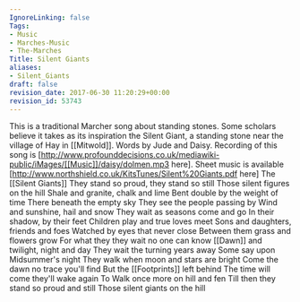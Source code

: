 ```yaml
---
IgnoreLinking: false
Tags:
- Music
- Marches-Music
- The-Marches
Title: Silent Giants
aliases:
- Silent_Giants
draft: false
revision_date: 2017-06-30 11:20:29+00:00
revision_id: 53743
---
```


This is a traditional Marcher song about standing stones. Some scholars believe it takes as its inspiration the Silent Giant, a standing stone near the village of Hay in [[Mitwold]].
Words by Jude and Daisy. Recording of this song is [http://www.profounddecisions.co.uk/mediawiki-public/iMages/[[Music]]/daisy/dolmen.mp3 here].
Sheet music is available [http://www.northshield.co.uk/KitsTunes/Silent%20Giants.pdf here]
The [[Silent Giants]]
They stand so proud, they stand so still
Those silent figures on the hill
Shale and granite, chalk and lime
Bent double by the weight of time
There beneath the empty sky
They see the people passing by
Wind and sunshine, hail and snow
They wait as seasons come and go
In their shadow, by their feet
Children play and true loves meet
Sons and daughters, friends and foes
Watched by eyes that never close
Between them grass and flowers grow
For what they they wait no one can know
[[Dawn]] and twilight, night and day
They wait the turning years away
Some say upon Midsummer's night
They walk when moon and stars are bright
Come the dawn no trace you'll find
But the [[Footprints]] left behind
The time will come they'll wake again
To Walk once more on hill and fen
Till then they stand so proud and still
Those silent giants on the hill